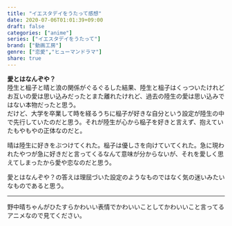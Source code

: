 ```yaml
---
title: "イエスタデイをうたって感想"
date: 2020-07-06T01:01:39+09:00
draft: false
categories: ["anime"]
series: ["イエスタデイをうたって"]
brand: ["動画工房"]
genre: ["恋愛","ヒューマンドラマ"]
share: true
---
```

**愛とはなんぞや？**  
陸生と榀子と晴と浪の関係がぐるぐるした結果、陸生と榀子はくっついたけれどお互いの愛は思い込みだったとまた離れたけれど、過去の陸生の愛は思い込みではない本物だったと思う。  
だけど、大学を卒業して時を経るうちに榀子が好きな自分という設定が陸生の中で先行していたのだと思う。それが陸生が心から榀子を好きと言えず、抱えていたもやもやの正体なのだと。  

晴は陸生に好きをぶつけてくれた。榀子は優しさを向けていてくれた。急に現われたやつが急に好きだと言ってくるなんて意味が分からないが、それを愛しく思えてしまったから愛や恋なのだと思う。

愛とはなんぞや？の答えは理屈づいた設定のようなものではなく気の迷いみたいなものであると思う。
***
野中晴ちゃんがひたすらかわいい表情でかわいいことしてかわいいこと言ってるアニメなので見てください。<br><br>